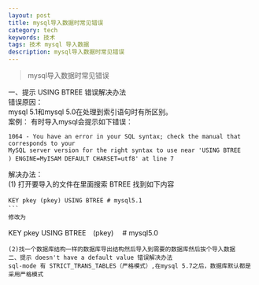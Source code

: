 ```yaml
---
layout: post
title: mysql导入数据时常见错误
category: tech
keywords: 技术
tags: 技术 mysql 导入数据
description: mysql导入数据时常见错误
---
```

> mysql导入数据时常见错误

一、提示 USING BTREE 错误解决办法   
错误原因：    
    mysql 5.1和mysql 5.0在处理到索引语句时有所区别。   
案例： 
    有时导入mysql会提示如下错误： 
```
1064 - You have an error in your SQL syntax; check the manual that corresponds to your 
MySQL server version for the right syntax to use near 'USING BTREE
) ENGINE=MyISAM DEFAULT CHARSET=utf8' at line 7　　
```
解决办法：   
(1) 打开要导入的文件在里面搜索 BTREE 找到如下内容 
```
KEY pkey (pkey) USING BTREE # mysql5.1　　
```　　
修改为 　　
```
KEY pkey USING BTREE　(pkey) 　# mysql5.0
```　
(2)找一个数据库结构一样的数据库导出结构然后导入到需要的数据库然后挨个导入数据
二、提示 doesn't have a default value 错误解决办法
sql-mode 有 STRICT_TRANS_TABLES（严格模式）,在mysql 5.7之后，数据库默认都是采用严格模式


